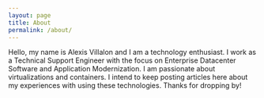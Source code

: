 ```yaml
---
layout: page
title: About
permalink: /about/
---
```


Hello, my name is Alexis Villalon and I am a technology enthusiast.  I work as a Technical Support Engineer with the focus on Enterprise Datacenter Software and Application Modernization.  I am passionate about virtualizations and containers.  I intend to keep posting articles here about my experiences with using these technologies.  Thanks for dropping by!
